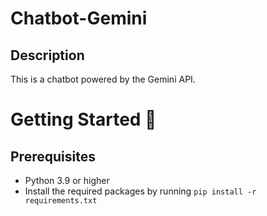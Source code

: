 # Chatbot-Gemini

## Description
This is a chatbot powered by the Gemini API. 

# Getting Started 🚀
## Prerequisites
- Python 3.9 or higher
- Install the required packages by running `pip install -r requirements.txt`